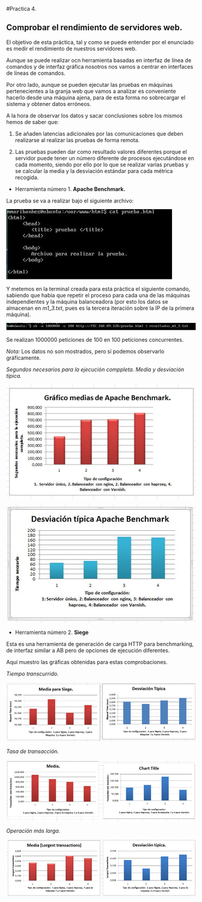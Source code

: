 #Practica 4. 

## Comprobar el rendimiento de servidores web. 

El objetivo de esta práctica, tal y como se puede entender por el enunciado es medir el rendimiento de nuestros servidores web. 

Aunque se puede realizar ocn herramienta basadas en interfaz de línea de comandos y de interfaz gráfica nosotros nos vamos a centrar en interfaces de líneas de comandos. 

Por otro lado, aunque se pueden ejecutar las pruebas en máquinas pertenecientes a la granja web que vamos a analizar es conveniente hacerlo desde una máquina ajena, para de esta forma no sobrecargar el sistema y obtener datos erróneos. 

A la hora de observar los datos y sacar conclusiones sobre los mismos hemos de saber que: 

 1. Se añaden latencias adicionales por las comunicaciones que deben realizarse al realizar las pruebas de forma remota. 

 2. Las pruebas pueden dar como resultado valores diferentes porque el servidor puede tener un número diferente de procesos ejecutándose en cada momento, siendo por ello por lo que se realizar varias pruebas y se calcular la media y la desviación estándar para cada métrica recogida. 


- Herramienta número 1. **Apache Benchmark.**

La prueba se va a realizar bajo el siguiente archivo: 

![img](https://github.com/maribhez/SWAP_UGR/blob/master/Practicas/Practica4/Capturas/1.JPG)

Y metemos en la terminal creada para esta práctica el siguiente comando, sabiendo que había que repetir el proceso para cada una de las máquinas independientes y la máquina balanceadora (por esto los datos se almacenan en *m1_3.txt*, pues es la tercera iteración sobre la IP de la primera máquina). 

![img](https://github.com/maribhez/SWAP_UGR/blob/master/Practicas/Practica4/Capturas/ejecuciones_bm_servidorm1.JPG)

Se realizan 1000000 peticiones de 100 en 100 peticiones concurrentes. 

*Nota:* Los datos no son mostrados, pero sí podemos observarlo gráficamente.

 
*Segundos necesarios para la ejecución comppleta. Media y desviación típica.*

![img](https://github.com/maribhez/SWAP_UGR/blob/master/Practicas/Practica4/Capturas/GraficoMedias_AB.JPG)


![img](https://github.com/maribhez/SWAP_UGR/blob/master/Practicas/Practica4/Capturas/desv_tipica_TiempoNecesario_AB.JPG)



- Herramienta número 2. **Siege**

Esta es una herramienta de generación de carga HTTP para benchmarking, de interfaz similar a AB pero de opciones de ejecución diferentes.

Aquí muestro las gráficas obtenidas para estas comprobaciones. 


*Tiempo transcurrido.*

![img](https://github.com/maribhez/SWAP_UGR/blob/master/Practicas/Practica4/Capturas/ElaspedTimeSiege.JPG)

*Tasa de transacción.*

![img](https://github.com/maribhez/SWAP_UGR/blob/master/Practicas/Practica4/Capturas/TransactionRate_siege.JPG)

*Operación más larga.*

![img](https://github.com/maribhez/SWAP_UGR/blob/master/Practicas/Practica4/Capturas/LorgestTransaction.JPG)







